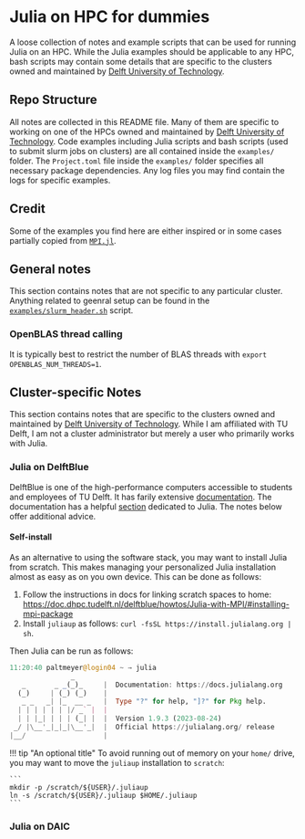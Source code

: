 # Julia on HPC for dummies

A loose collection of notes and example scripts that can be used for running Julia on an HPC. While the Julia examples should be applicable to any HPC, bash scripts may contain some details that are specific to the clusters owned and maintained by [Delft University of Technology](https://www.tudelft.nl/).

## Repo Structure

All notes are collected in this README file. Many of them are specific to working on one of the HPCs owned and maintained by [Delft University of Technology](https://www.tudelft.nl/). Code examples including Julia scripts and bash scripts (used to submit slurm jobs on clusters) are all contained inside the `examples/` folder. The `Project.toml` file inside the `examples/` folder specifies all necessary package dependencies. Any log files you may find contain the logs for specific examples. 

## Credit

Some of the examples you find here are either inspired or in some cases partially copied from [`MPI.jl`](https://juliaparallel.org/MPI.jl/latest/).

## General notes

This section contains notes that are not specific to any particular cluster. Anything related to geenral setup can be found in the [`examples/slurm_header.sh`](examples/slurm_header.sh) script.

### OpenBLAS thread calling

It is typically best to restrict the number of BLAS threads with `export OPENBLAS_NUM_THREADS=1`.

## Cluster-specific Notes

This section contains notes that are specific to the clusters owned and maintained by [Delft University of Technology](https://www.tudelft.nl/). While I am affiliated with TU Delft, I am not a cluster administrator but merely a user who primarily works with Julia. 

### Julia on DelftBlue

DelftBlue is one of the high-performance computers accessible to students and employees of TU Delft. It has farily extensive [documentation](https://doc.dhpc.tudelft.nl/delftblue/). The documentation has a helpful [section](https://doc.dhpc.tudelft.nl/delftblue/howtos/Julia-with-MPI/) dedicated to Julia. The notes below offer additional advice.

#### Self-install

As an alternative to using the software stack, you may want to install Julia from scratch. This makes managing your personalized Julia installation almost as easy as on you own device. This can be done as follows:

1. Follow the instructions in docs for linking scratch spaces to home: https://doc.dhpc.tudelft.nl/delftblue/howtos/Julia-with-MPI/#installing-mpi-package
2. Install `juliaup` as follows: `curl -fsSL https://install.julialang.org | sh`.

Then Julia can be run as follows:

```julia
11:20:40 paltmeyer@login04 ~ → julia
               _
   _       _ _(_)_     |  Documentation: https://docs.julialang.org
  (_)     | (_) (_)    |
   _ _   _| |_  __ _   |  Type "?" for help, "]?" for Pkg help.
  | | | | | | |/ _` |  |
  | | |_| | | | (_| |  |  Version 1.9.3 (2023-08-24)
 _/ |\__'_|_|_|\__'_|  |  Official https://julialang.org/ release
|__/                   |
```

!!! tip "An optional title"
    To avoid running out of memory on your `home/` drive, you may want to move the `juliaup` installation to `scratch`:

    ```
    mkdir -p /scratch/${USER}/.juliaup
    ln -s /scratch/${USER}/.juliaup $HOME/.juliaup
    ```

### Julia on DAIC
